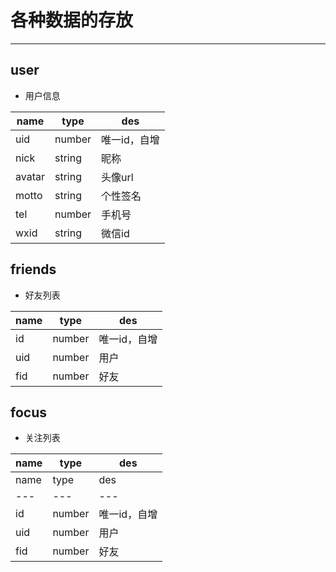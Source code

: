 # 各种数据的存放
---
## user

- 用户信息

name | type | des
--- | --- | --- |
uid | number | 唯一id，自增
nick | string | 昵称
avatar | string | 头像url
motto | string | 个性签名
tel | number | 手机号
wxid | string | 微信id

## friends

- 好友列表

name | type | des  
--- | --- | ---
id | number | 唯一id，自增
uid | number | 用户
fid | number | 好友

## focus

- 关注列表

name | type | des  
--- | --- | ---
name | type | des  
--- | --- | ---
id | number | 唯一id，自增
uid | number | 用户
fid | number | 好友